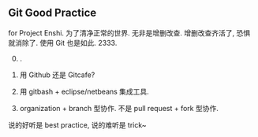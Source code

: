 Git Good Practice
------------
for Project Enshi.
为了清净正常的世界.
无非是增删改查. 增删改查齐活了, 恐惧就消除了. 使用 Git 也是如此. 2333.

0. .

1. 用 Github 还是 Gitcafe?

2. 用 gitbash + eclipse/netbeans 集成工具.

3. organization + branch 型协作. 不是 pull request + fork 型协作.

说的好听是 best practice, 说的难听是 trick~

